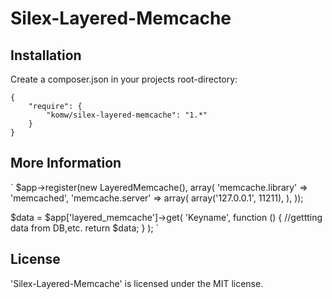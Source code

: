 Silex-Layered-Memcache
================

Installation
------------

Create a composer.json in your projects root-directory:

    {
        "require": {
            "komw/silex-layered-memcache": "1.*"
        }
    }

More Information
----------------
`
$app->register(new LayeredMemcache(),
   array(
     'memcache.library' => 'memcached',
     'memcache.server'  => array(
       array('127.0.0.1', 11211),
     ),
   ));


$data = $app['layered_memcache']->get(
        'Keyname',
        function () {
          //gettting data from DB,etc.
          return $data;
        }
      );
`

License
-------

'Silex-Layered-Memcache' is licensed under the MIT license.
